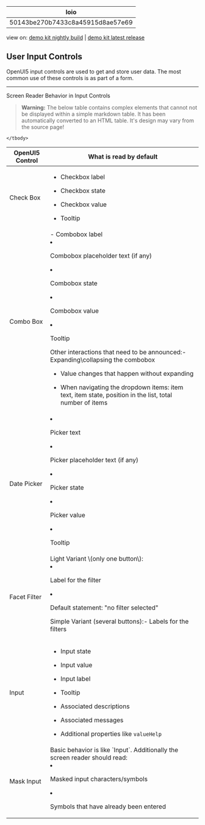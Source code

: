 <!-- loio50143be270b7433c8a45915d8ae57e69 -->

| loio |
| -----|
| 50143be270b7433c8a45915d8ae57e69 |

<div id="loio">

view on: [demo kit nightly build](https://openui5nightly.hana.ondemand.com/#/topic/50143be270b7433c8a45915d8ae57e69) | [demo kit latest release](https://openui5.hana.ondemand.com/#/topic/50143be270b7433c8a45915d8ae57e69)</div>

## User Input Controls

OpenUI5 input controls are used to get and store user data. The most common use of these controls is as part of a form.

***

<a name="loio50143be270b7433c8a45915d8ae57e69__table_mv5_wrs_xw"/>Screen Reader Behavior in Input Controls

 > **Warning:** The below table contains complex elements that cannot not be displayed within a simple markdown table. It has been automatically converted to an HTML table. It's design may vary from the source page!

<table>
	<thead>
		<tr>
			<th> OpenUI5 Control</th>
			<th>What is read by default</th>
		</tr>
	</thead>
	<tbody>
		<tr>
			<td>Check Box</td>
			<td>

 -   Checkbox label
 -   Checkbox state

 -   Checkbox value

 -   Tooltip
			</td>
		</tr>
		<tr>
			<td>Combo Box</td>
			<td>-   Combobox label
 -   Combobox placeholder text \(if any\)

 -   Combobox state

 -   Combobox value

 -   Tooltip


Other interactions that need to be announced:-   Expanding\\collapsing the combobox

 -   Value changes that happen without expanding

 -   When navigating the dropdown items: item text, item state, position in the list, total number of items
			</td>
		</tr>
		<tr>
			<td>Date Picker</td>
			<td>

 -   Picker text
 -   Picker placeholder text \(if any\)

 -   Picker state

 -   Picker value

 -   Tooltip
			</td>
		</tr>
		<tr>
			<td>Facet Filter</td>
			<td>Light Variant \(only one button\):

 -   Label for the filter
 -   Default statement: "no filter selected"


Simple Variant \(several buttons\):-   Labels for the filters
			</td>
		</tr>
		<tr>
			<td>Input</td>
			<td>

 -   Input state
 -   Input value

 -   Input label

 -   Tooltip

 -   Associated descriptions

 -   Associated messages

 -   Additional properties like `valueHelp`
			</td>
		</tr>
		<tr>
			<td>Mask Input</td>
			<td> Basic behavior is like `Input`. Additionally the screen reader should read:
 -   Masked input characters/symbols

 -   Symbols that have already been entered
			</td>
		</tr>
	</tbody>
</table>

